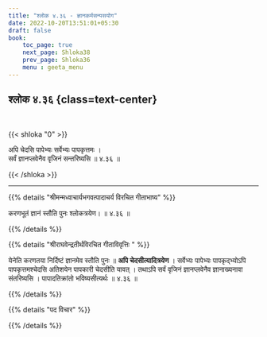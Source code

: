 ```yaml
---
title: "श्लोक ४.३६ - ज्ञानकर्मसन्यसयोग"
date: 2022-10-20T13:51:01+05:30
draft: false
book:
    toc_page: true
    next_page: Shloka38
    prev_page: Shloka36
    menu : geeta_menu
---
```




## श्लोक ४.३६ {class=text-center}

<br/>

{{< shloka  "0"  >}}

अपि चेदसि पापेभ्यः सर्वेभ्यः पापकृत्तमः ।   
सर्वं ज्ञानप्लवेनैव वृजिनं सन्तरिष्यसि ॥ ४.३६ ॥

{{< /shloka >}}

---


{{% details "श्रीमन्मध्वाचार्यभगवत्पादाचर्य विरचित  गीताभाष्य" %}}

करणभूतं ज्ञानं स्तौति पुनः श्लोकत्रयेण।  ॥ ४.३६ ॥

{{% /details %}}



{{% details "श्रीराघवेन्द्रतीर्थविरचित गीताविवृत्तिः " %}}

येनेति करणतया निर्दिष्टं ज्ञानमेव स्तौति पुनः ॥ 
**अपि चेदसीत्यादित्रयेण** ।
सर्वेभ्यः पापेभ्यः पापकृद्भ्योऽपि पापकृत्तमश्चेदसि अतिशयेन 
पापकारी चेदसीति यावत्‌ । तथाऽपि सर्वं वृजिनं 
ज्ञानप्लवेनैव ज्ञानाख्यनावा संतरिष्यसि ।
पापादतिक्रांतो भविष्यसीत्यर्थः ॥ ४.३६ ॥


{{% /details %}}



{{% details "पद विचार" %}}


{{% /details %}}
